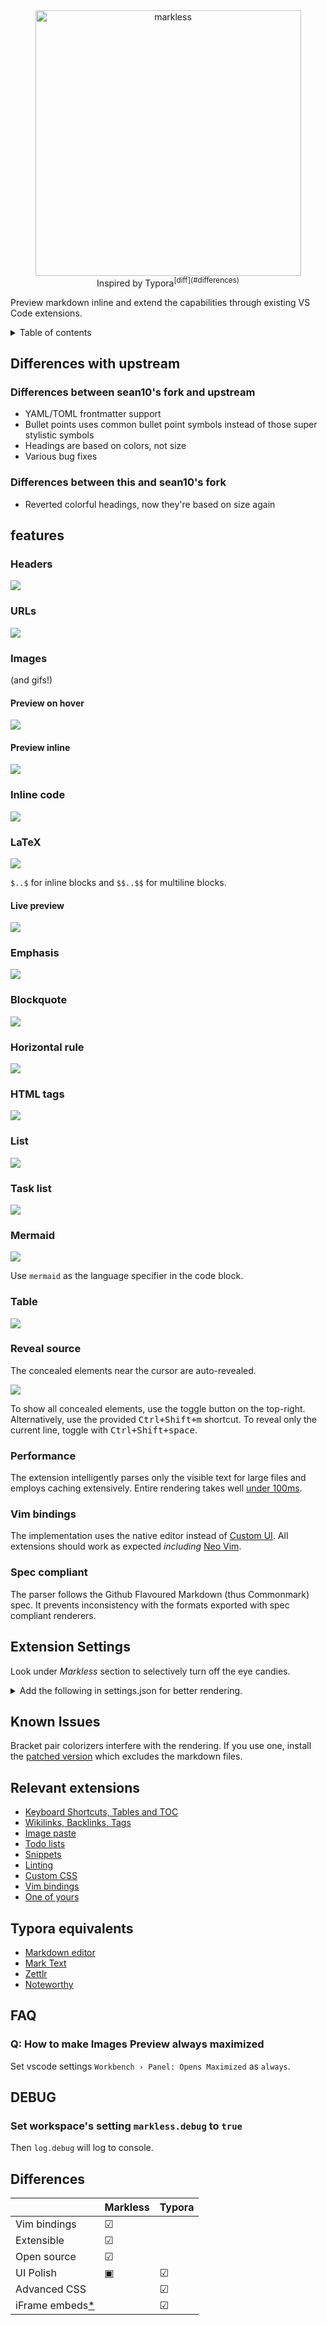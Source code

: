 <div align="center" id="top"><img src="assets/logo.png" align="center" alt="markless" width="425"></div>
<div align="center">Inspired by Typora<sup>[diff](#differences)</sup></div>

Preview markdown inline and extend the capabilities through existing VS Code extensions.

<details>
<summary>Table of contents</summary>

- [Differences with upstream](#differences-with-upstream)
  - [Differences between sean10's fork and upstream](#differences-between-sean10s-fork-and-upstream)
  - [Differences between this and sean10's fork](#differences-between-this-and-sean10s-fork)
- [features](#features)
  - [Headers](#headers)
  - [URLs](#urls)
  - [Images](#images)
    - [Preview on hover](#preview-on-hover)
    - [Preview inline](#preview-inline)
  - [Inline code](#inline-code)
  - [LaTeX](#latex)
    - [Live preview](#live-preview)
  - [Emphasis](#emphasis)
  - [Blockquote](#blockquote)
  - [Horizontal rule](#horizontal-rule)
  - [HTML tags](#html-tags)
  - [List](#list)
  - [Task list](#task-list)
  - [Mermaid](#mermaid)
  - [Table](#table)
  - [Reveal source](#reveal-source)
  - [Performance](#performance)
  - [Vim bindings](#vim-bindings)
  - [Spec compliant](#spec-compliant)
- [Extension Settings](#extension-settings)
- [Known Issues](#known-issues)
- [Relevant extensions](#relevant-extensions)
- [Typora equivalents](#typora-equivalents)
- [FAQ](#faq)
  - [Q: How to make Images Preview always maximized](#q-how-to-make-images-preview-always-maximized)
- [DEBUG](#debug)
  - [Set workspace's setting `markless.debug` to `true`](#set-workspaces-setting-marklessdebug-to-true)
- [Differences](#differences)
</details>

## Differences with upstream
### Differences between sean10's fork and upstream
- YAML/TOML frontmatter support
- Bullet points uses common bullet point symbols instead of those super stylistic symbols
- Headings are based on colors, not size
- Various bug fixes

### Differences between this and sean10's fork
- Reverted colorful headings, now they're based on size again

## features
### Headers
![](assets/heading.jpg)

### URLs
![](assets/url.jpg)

### Images
(and gifs!)

#### Preview on hover
![](assets/hover.jpg)

#### Preview inline
![](assets/inline-image.gif)

### Inline code
![](assets/inline-code.jpg)

### LaTeX
![](assets/latex.jpg)

`$..$` for inline blocks and `$$..$$` for multiline blocks.

#### Live preview
![](assets/preview.jpg)

### Emphasis
![](assets/emphasis.jpg)

### Blockquote
![](assets/quote.jpg)

### Horizontal rule
![](assets/horizontal-rule.jpg)

### HTML tags
![](assets/html.gif)
 
### List
![](assets/list.jpg)

### Task list
![](assets/task-list.jpg)

### Mermaid
![](assets/mermaid.jpg)

Use `mermaid` as the language specifier in the code block.

### Table
![](assets/table.jpg)

### Reveal source
The concealed elements near the cursor are auto-revealed.

![](assets/reveal-source.gif)

To show all concealed elements, use the toggle button on the top-right. Alternatively, use the provided <kbd>Ctrl+Shift+m</kbd> shortcut. To reveal only the current line, toggle with <kbd>Ctrl+Shift+space</kbd>.

### Performance
The extension intelligently parses only the visible text for large files and employs caching extensively. Entire rendering takes well [under 100ms](https://www.pubnub.com/blog/how-fast-is-realtime-human-perception-and-technology/).

### Vim bindings
The implementation uses the native editor instead of [Custom UI](https://code.visualstudio.com/api/extension-guides/custom-editors). All extensions should work as expected _including_ [Neo Vim](https://github.com/asvetliakov/vscode-neovim/).

### Spec compliant
The parser follows the Github Flavoured Markdown (thus Commonmark) spec. It prevents inconsistency with the formats exported with spec compliant renderers.

## Extension Settings
Look under _Markless_ section to selectively turn off the eye candies.

<details>
<summary>Add the following in settings.json for better rendering.</summary>

```json
"editor.tokenColorCustomizations": {
    "textMateRules": [
        {
            "scope": "markup.list",
            "settings": {
                "foreground": "#6c7500",
                },
        },
        {
            "scope": "markup.bold",
            "settings": {
                "fontStyle": "bold",
            },
        },
        {
            "scope": "markup.heading",
            "settings": {
                "fontStyle": "bold",
            },
        },
        {
            "scope": "markup.inline.raw",
            "settings": {
                "fontStyle": "bold",
                "foreground": "#707070",
            },
        },
        {
            "scope": "string.other.link.title.markdown",
            "settings": {
                "fontStyle": "underline",
            },
        },
    ],
},
```
</details>

## Known Issues
Bracket pair colorizers interfere with the rendering. If you use one, install the [patched version](https://github.com/tejasvi/rainbow-brackets-2) which excludes the markdown files.

## Relevant extensions
* [Keyboard Shortcuts, Tables and TOC](https://github.com/yzhang-gh/vscode-markdown)
* [Wikilinks, Backlinks, Tags](https://marketplace.visualstudio.com/items?itemName=foam.foam-vscode)
* [Image paste](https://marketplace.visualstudio.com/items?itemName=telesoho.vscode-markdown-paste-image)
* [Todo lists](https://marketplace.visualstudio.com/items?itemName=fabiospampinato.vscode-markdown-todo)
* [Snippets](https://marketplace.visualstudio.com/items?itemName=robole.markdown-snippets)
* [Linting](https://marketplace.visualstudio.com/items?itemName=starkwang.markdown)
* [Custom CSS](https://github.com/be5invis/vscode-custom-css#getting-started)
* [Vim bindings](https://github.com/asvetliakov/vscode-neovim/)
* [One of yours](https://code.visualstudio.com/api/get-started/your-first-extension)

## Typora equivalents
* [Markdown editor](https://github.com/zaaack/vscode-markdown-editor)
* [Mark Text](https://github.com/marktext/marktext)
* [Zettlr](https://github.com/Zettlr/Zettlr)
* [Noteworthy](https://github.com/benrbray/noteworthy)

## FAQ
### Q: How to make Images Preview always maximized
Set vscode settings `Workbench › Panel: Opens Maximized` as `always`.

## DEBUG
### Set workspace's setting `markless.debug` to `true`
Then `log.debug` will log to console.

## Differences
|  | Markless | Typora |
| -|-|-|
| Vim bindings | ☑ |  |
| Extensible | ☑ |  |
| Open source | ☑ |  |
| UI Polish | ▣ | ☑ |
| Advanced CSS |  | ☑ |
| iFrame embeds[*](https://github.com/microsoft/vscode/issues/85682) |  | ☑ |
